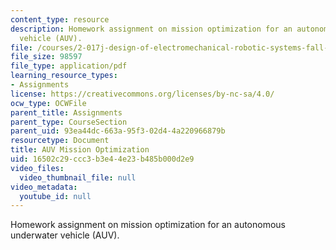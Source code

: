 ```yaml
---
content_type: resource
description: Homework assignment on mission optimization for an autonomous underwater
  vehicle (AUV).
file: /courses/2-017j-design-of-electromechanical-robotic-systems-fall-2009/16502c29ccc3b3e44e23b485b000d2e9_MIT2_017JF09_p24.pdf
file_size: 98597
file_type: application/pdf
learning_resource_types:
- Assignments
license: https://creativecommons.org/licenses/by-nc-sa/4.0/
ocw_type: OCWFile
parent_title: Assignments
parent_type: CourseSection
parent_uid: 93ea44dc-663a-95f3-02d4-4a220966879b
resourcetype: Document
title: AUV Mission Optimization
uid: 16502c29-ccc3-b3e4-4e23-b485b000d2e9
video_files:
  video_thumbnail_file: null
video_metadata:
  youtube_id: null
---
```

Homework assignment on mission optimization for an autonomous underwater vehicle (AUV).